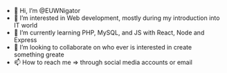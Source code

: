 - 👋 Hi, I’m @EUWNigator
- 👀 I’m interested in Web development, mostly during my introduction into IT world
- 🌱 I’m currently learning PHP, MySQL, and JS with React, Node and Express
- 💞️ I’m looking to collaborate on who ever is interested in create something greate
- 📫 How to reach me => through social media accounts or email

<!---
EUWNigator/EUWNigator is a ✨ special ✨ repository because its `README.md` (this file) appears on your GitHub profile.
You can click the Preview link to take a look at your changes.
--->

